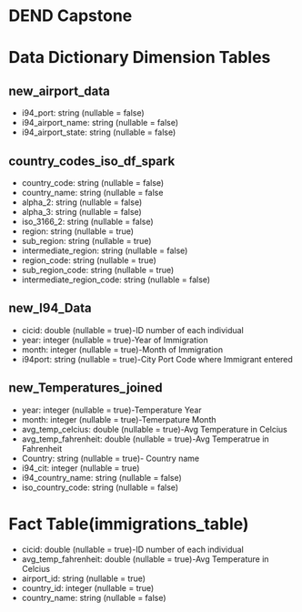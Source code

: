 # DEND Capstone

# **Data Dictionary Dimension Tables**
## new_airport_data
 * i94_port: string (nullable = false)
 * i94_airport_name: string (nullable = false)
 * i94_airport_state: string (nullable = false)

 
## country_codes_iso_df_spark
 * country_code: string (nullable = false)
 * country_name: string (nullable = false
 * alpha_2: string (nullable = false)
 * alpha_3: string (nullable = false)
 * iso_3166_2: string (nullable = false)
 * region: string (nullable = true)
 * sub_region: string (nullable = true)
 * intermediate_region: string (nullable = false)
 * region_code: string (nullable = true)
 * sub_region_code: string (nullable = true)
 * intermediate_region_code: string (nullable = false)
 
## new_I94_Data
 * cicid: double (nullable = true)-ID number of each individual
 * year: integer (nullable = true)-Year of Immigration
 * month: integer (nullable = true)-Month of Immigration
 * i94port: string (nullable = true)-City Port Code where Immigrant entered
 
## new_Temperatures_joined
 * year: integer (nullable = true)-Temperature Year
 * month: integer (nullable = true)-Temerpature Month
 * avg_temp_celcius: double (nullable = true)-Avg Temperature in Celcius
 * avg_temp_fahrenheit: double (nullable = true)-Avg Temperatrue in Fahrenheit
 * Country: string (nullable = true)- Country name
 * i94_cit: integer (nullable = true)
 * i94_country_name: string (nullable = false)
 * iso_country_code: string (nullable = false)


# Fact Table(immigrations_table)
 * cicid: double (nullable = true)-ID number of each individual
 * avg_temp_fahrenheit: double (nullable = true)-Avg Temperature in Celcius
 * airport_id: string (nullable = true)
 * country_id: integer (nullable = true)
 * country_name: string (nullable = false)


